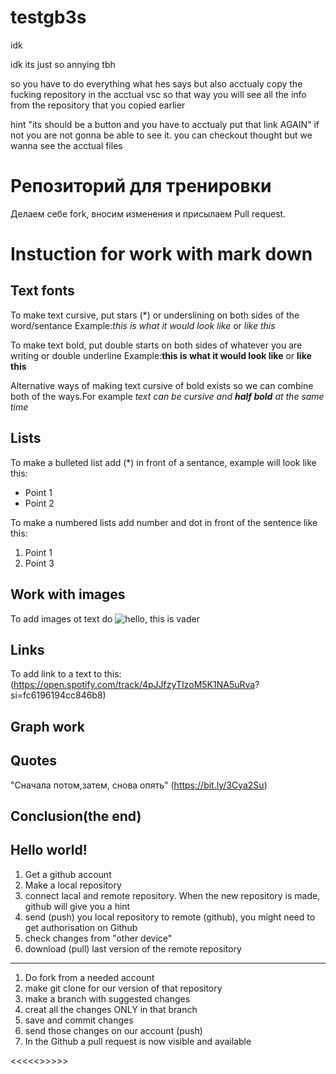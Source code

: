 # testgb3s
idk

idk its just so annying tbh

so you have to do everything what hes says but also acctualy copy the fucking repository in the acctual vsc so that way you will see all the info from the repository that you copied earlier

hint "its should be a button and you have to acctualy put that link AGAIN" if not you are not gonna be able to see it. you can checkout thought but we wanna see the acctual files 

# Репозиторий для тренировки

Делаем себе fork, вносим изменения и присылаем Pull request.

# Instuction for work with mark down 

## Text fonts
To make text cursive, put stars (*) or underslining on both sides of the word/sentance
Example:*this is what it would look like* or _like this_

To make text bold, put double starts on both sides of whatever you are writing or double underline
Example:**this is what it would look like** or __like this__

Alternative ways of making text cursive of bold exists so we can combine both of the ways.For example _text can be cursive and **half bold** at the same time_

## Lists
To make a bulleted list add (*) in front of a sentance, example will look like this:
* Point 1
* Point 2

To make a numbered lists add number and dot in front of the sentence like this: 
1. Point 1
2. Point 3


## Work with images 
 
 To add images ot text do ![hello, this is vader](IMG_4116.jpeg)
 
## Links
To add link to a text to this: 
(https://open.spotify.com/track/4pJJfzyTIzoM5K1NA5uRva? si=fc6196194cc846b8) 

## Graph work 

## Quotes 
"Сначала потом,затем, снова опять" (https://bit.ly/3Cya2Su)


## Conclusion(the end)

## Hello world!


1. Get a github account 
2. Make a local repository
3. connect lacal and remote repository. When the new repository is made, github will give you a hint 
4. send (push) you local repository to remote (github), you might need to get authorisation on Github
5. check changes from "other device"
6. download (pull) last version of the remote repository 
---

1. Do fork from a needed account 
2. make git clone for our version of that repository 
3. make a branch with suggested changes 
4. creat all the changes ONLY in that branch
5. save and commit changes  
6. send those changes on our account (push)
7. In the Github a pull request is now visible and available 
>>>>
<<<<<>>>>>